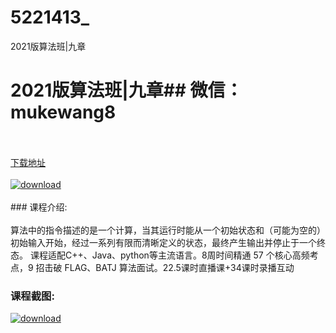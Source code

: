 # 5221413_
2021版算法班|九章
# 2021版算法班|九章## 微信：mukewang8
<br/></br>[下载地址](http://www.36tz.cn/article/5221413 "下载地址")
<br/></br>[![download](http://36tz.cn/muke_img/2021_10_1-35-300x202.png "下载地址")](http://www.36tz.cn/article/5221413 "下载地址")
<br/></br>### 课程介绍:<br/></br>算法中的指令描述的是一个计算，当其运行时能从一个初始状态和（可能为空的）初始输入开始，经过一系列有限而清晰定义的状态，最终产生输出并停止于一个终态。
课程适配C++、Java、python等主流语言。8周时间精通 57 个核心高频考点，9 招击破 FLAG、BATJ 算法面试。22.5课时直播课+34课时录播互动

### 课程截图:
[![download](http://36tz.cn/muke_img/2021_10_2-30.png "下载地址")](http://www.36tz.cn/article/5221413 "下载地址")
